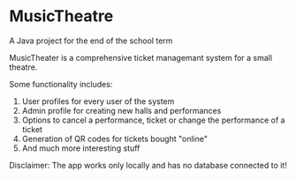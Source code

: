 # MusicTheatre
A Java project for the end of the school term

MusicTheater is a comprehensive ticket managemant system for a small theatre.

Some functionality includes:
1. User profiles for every user of the system
2. Admin profile for creating new halls and performances
3. Options to cancel a performance, ticket or change the performance of a ticket
4. Generation of QR codes for tickets bought "online"
5. And much more interesting stuff

Disclaimer: The app works only locally and has no database connected to it!
